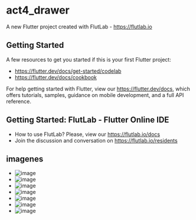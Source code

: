 # act4_drawer

A new Flutter project created with FlutLab - https://flutlab.io

## Getting Started

A few resources to get you started if this is your first Flutter project:

- https://flutter.dev/docs/get-started/codelab
- https://flutter.dev/docs/cookbook

For help getting started with Flutter, view our
https://flutter.dev/docs, which offers tutorials,
samples, guidance on mobile development, and a full API reference.

## Getting Started: FlutLab - Flutter Online IDE

- How to use FlutLab? Please, view our https://flutlab.io/docs
- Join the discussion and conversation on https://flutlab.io/residents

## imagenes
- ![image](https://github.com/BarriosRosalesJosue465/Act4_Drawer/assets/143548449/7033074a-d1a4-4552-99fb-d434ef9b36b7)
- ![image](https://github.com/BarriosRosalesJosue465/Act4_Drawer/assets/143548449/f5e65d34-fce2-4427-ab82-bb4ce63b0d5a)
- ![image](https://github.com/BarriosRosalesJosue465/Act4_Drawer/assets/143548449/c3ea29bc-0698-4701-b7da-50a425e89764)
- ![image](https://github.com/BarriosRosalesJosue465/Act4_Drawer/assets/143548449/19d49cea-17cf-4135-8256-ecbf3a8ed5d3)
- ![image](https://github.com/BarriosRosalesJosue465/Act4_Drawer/assets/143548449/d72b9bf1-af30-4eb2-be3b-ff4fc22adf34)
- ![image](https://github.com/BarriosRosalesJosue465/Act4_Drawer/assets/143548449/9711ae74-bd9b-4a79-bc98-2a009f913009)
- ![image](https://github.com/BarriosRosalesJosue465/Act4_Drawer/assets/143548449/383df410-a9fb-44b8-bdf7-4f8652efe1ea)







